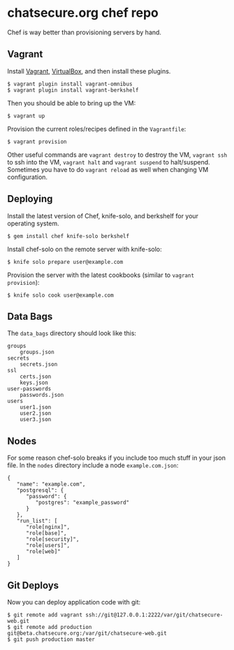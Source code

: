 # chatsecure.org chef repo

Chef is way better than provisioning servers by hand.

## Vagrant

Install [Vagrant](http://www.vagrantup.com), [VirtualBox](https://www.virtualbox.org), and then install these plugins.

    $ vagrant plugin install vagrant-omnibus
    $ vagrant plugin install vagrant-berkshelf

Then you should be able to bring up the VM:

	$ vagrant up
	
Provision the current roles/recipes defined in the `Vagrantfile`:

	$ vagrant provision
	
Other useful commands are `vagrant destroy` to destroy the VM, `vagrant ssh` to ssh into the VM, `vagrant halt` and `vagrant suspend` to halt/suspend. Sometimes you have to do `vagrant reload` as well when changing VM configuration.

## Deploying

Install the latest version of Chef, knife-solo, and berkshelf for your operating system.

    $ gem install chef knife-solo berkshelf
    
Install chef-solo on the remote server with knife-solo:

    $ knife solo prepare user@example.com
    
Provision the server with the latest cookbooks (similar to `vagrant provision`):

    $ knife solo cook user@example.com

## Data Bags

The `data_bags` directory should look like this:

    groups
        groups.json
    secrets
        secrets.json
    ssl
        certs.json
        keys.json
    user-passwords
    	passwords.json
    users
        user1.json
        user2.json
        user3.json
        
## Nodes

For some reason chef-solo breaks if you include too much stuff in your json file. In the `nodes` directory include a node `example.com.json`:

	{
	   "name": "example.com",
	   "postgresql": {
	      "password": {
	         "postgres": "example_password"
	      }
	   },
	   "run_list": [
	      "role[nginx]",
	      "role[base]",
	      "role[security]",
	      "role[users]",
	      "role[web]"
	   ]
	}
	
## Git Deploys

Now you can deploy application code with git:

    $ git remote add vagrant ssh://git@127.0.0.1:2222/var/git/chatsecure-web.git
    $ git remote add production git@beta.chatsecure.org:/var/git/chatsecure-web.git
    $ git push production master